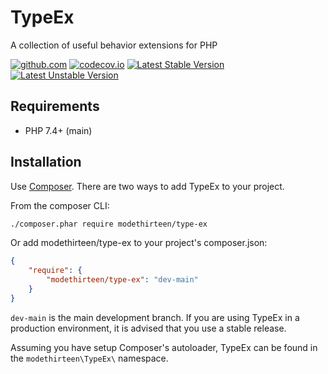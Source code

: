 # TypeEx

A collection of useful behavior extensions for PHP

[![github.com](https://github.com/modethirteen/TypeEx/workflows/build/badge.svg)](https://github.com/modethirteen/TypeEx/actions?query=workflow%3Abuild)
[![codecov.io](https://codecov.io/github/modethirteen/TypeEx/coverage.svg?branch=main)](https://codecov.io/github/modethirteen/TypeEx?branch=main)
[![Latest Stable Version](https://poser.pugx.org/modethirteen/type-ex/version.svg)](https://packagist.org/packages/modethirteen/type-ex)
[![Latest Unstable Version](https://poser.pugx.org/modethirteen/type-ex/v/unstable)](https://packagist.org/packages/modethirteen/type-ex)

## Requirements

* PHP 7.4+ (main)

## Installation

Use [Composer](https://getcomposer.org/). There are two ways to add TypeEx to your project.

From the composer CLI:

```sh
./composer.phar require modethirteen/type-ex
```

Or add modethirteen/type-ex to your project's composer.json:

```json
{
    "require": {
        "modethirteen/type-ex": "dev-main"
    }
}
```

`dev-main` is the main development branch. If you are using TypeEx in a production environment, it is advised that you use a stable release.

Assuming you have setup Composer's autoloader, TypeEx can be found in the `modethirteen\TypeEx\` namespace.
